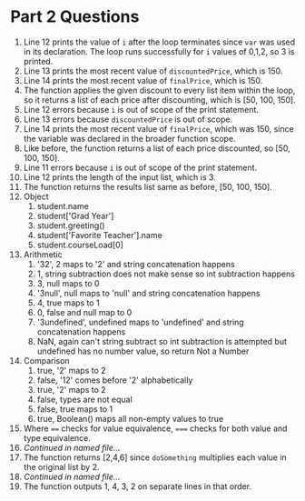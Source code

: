 # Part 2 Questions

1. Line 12 prints the value of `i` after the loop terminates since `var` was used in its declaration. The loop runs successfully for `i` values of 0,1,2, so 3 is printed.
2. Line 13 prints the most recent value of `discountedPrice`, which is 150.
3. Line 14 prints the most recent value of `finalPrice`, which is 150.
4. The function applies the given discount to every list item within the loop, so it returns a list of each price after discounting, which is [50, 100, 150].
5. Line 12 errors because `i` is out of scope of the print statement.
6. Line 13 errors because `discountedPrice` is out of scope.
7. Line 14 prints the most recent value of `finalPrice`, which was 150, since the variable was declared in the broader function scope.
8. Like before, the function returns a list of each price discounted, so [50, 100, 150].
9. Line 11 errors because `i` is out of scope of the print statement.
10. Line 12 prints the length of the input list, which is 3.
11. The function returns the results list same as before, [50, 100, 150].
12. Object
    1. student.name
    2. student['Grad Year']
    3. student.greeting()
    4. student['Favorite Teacher'].name
    5. student.courseLoad[0]
13. Arithmetic
    1. '32', 2 maps to '2' and string concatenation happens
    2. 1, string subtraction does not make sense so int subtraction happens
    3. 3, null maps to 0
    4. '3null', null maps to 'null' and string concatenation happens
    5. 4, true maps to 1
    6. 0, false and null map to 0
    7. '3undefined', undefined maps to 'undefined' and string concatenation happens
    8. NaN, again can't string subtract so int subtraction is attempted but undefined has no number value, so return Not a Number
14. Comparison
    1. true, '2' maps to 2
    2. false, '12' comes before '2' alphabetically
    3. true, '2' maps to 2
    4. false, types are not equal
    5. false, true maps to 1
    6. true, Boolean() maps all non-empty values to true
15. Where `==` checks for value equivalence, `===` checks for both value and type equivalence.
16. *Continued in named file...*
17. The function returns [2,4,6] since `doSomething` multiplies each value in the original list by 2.
18. *Continued in named file...*
19. The function outputs 1, 4, 3, 2 on separate lines in that order.
